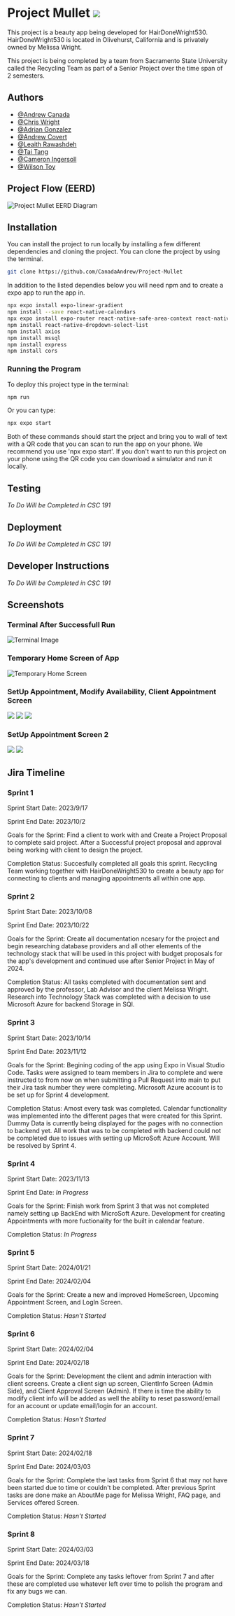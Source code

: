 # Project Mullet ![](./app/images/logo.png)

This project is a beauty app being developed for HairDoneWright530. HairDoneWright530 is located in Olivehurst, California and is privately owned by 
Melissa Wright. 

This project is being completed by a team from Sacramento State University called the Recycling Team as part of a Senior Project over the time span of 2 semesters. 



## Authors

- [@Andrew Canada](https://github.com/CanadaAndrew)
- [@Chris Wright](https://github.com/cdub-616)
- [@Adrian Gonzalez](https://github.com/VoicelessBark44)
- [@Andrew Covert](https://github.com/acovert2)
- [@Leaith Rawashdeh](https://github.com/LeaithR)
- [@Tai Tang](https://github.com/ttang0)
- [@Cameron Ingersoll](https://github.com/CamIngersoll)
- [@Wilson Toy](https://github.com/Wilson-Toy)


## Project Flow (EERD)

![Project Mullet EERD Diagram](./app/images/Demo_Images/ProjectMulletEERD.png)

## Installation

You can install the project to run locally by installing a few different dependencies and cloning the project. You can clone the project by using the terminal.

```bash
git clone https://github.com/CanadaAndrew/Project-Mullet
```

In addition to the listed dependies below you will need npm and to create a expo app to run the app in.

```bash
npx expo install expo-linear-gradient
npm install --save react-native-calendars
npx expo install expo-router react-native-safe-area-context react-native-screens expo-linking expo-constants expo-status-bar react-native-gesture-handler
npm install react-native-dropdown-select-list
npm install axios
npm install mssql
npm install express
npm install cors
```
    
### Running the Program

To deploy this project type in the terminal:

```bash
npm run
```
Or you can type:

```bash
npx expo start
```
Both of these commands should start the prject and bring you to wall of text with a
QR code that you can scan to run the app on your phone. We recommend you use 'npx expo start'. If you don't want to run this project on your phone using the QR code you can download a simulator and run it locally.

## Testing

*To Do Will be Completed in CSC 191*

## Deployment

*To Do Will be Completed in CSC 191*

## Developer Instructions
*To Do Will be Completed in CSC 191*


## Screenshots

### Terminal After Successfull Run
![Terminal Image](./app/images/Demo_Images/Terminal.png)

### Temporary Home Screen of App
![Temporary Home Screen](./app/images/Demo_Images/Temp_Home_Nav_Screen.png)

### SetUp Appointment, Modify Availability, Client Appointment Screen
![](./app/images/Demo_Images/SetUpAppointment_Screen.png) ![](./app/images/Demo_Images/Modify_Av_Screen.png) ![](./app/images/Demo_Images/Client_Appointment_Screen.png)

### SetUp Appointment Screen 2
![](./app/images/Demo_Images/SetUpAppointment_Screen.png) ![](./app/images/Demo_Images/SetUpAppointment_Screen1.png)

## Jira Timeline
### Sprint 1 
Sprint Start Date: 2023/9/17

Sprint End Date: 2023/10/2

Goals for the Sprint: 
Find a client to work with and Create a Project Proposal to complete said project. After a Successful project proposal and approval being working with client to design the project.

Completion Status: Succesfully completed all goals this sprint. Recycling Team working together with HairDoneWright530 to create a beauty app for connecting to clients and managing appointments all within one app.

### Sprint 2
Sprint Start Date: 2023/10/08

Sprint End Date: 2023/10/22

Goals for the Sprint: Create all documentation ncesary for the project and begin researching database providers and all other elements of the technology stack that will be used in this project with budget proposals for the app's development and continued use after Senior Project in May of 2024. 

Completion Status: All tasks completed with documentation sent and approved by the professor, Lab Advisor and the client Melissa Wright. Research into Technology Stack was completed with a decision to use Microsoft Azure for backend Storage in SQl.

### Sprint 3
Sprint Start Date: 2023/10/14

Sprint End Date: 2023/11/12

Goals for the Sprint: Begining coding of the app using Expo in Visual Studio Code. Tasks were assigned to team members in Jira to complete and were instructed to from now on when submitting a Pull Request into main to put their Jira task number they were completing. Microsoft Azure account is to be set up for Sprint 4 development. 

Completion Status: Amost every task was completed. Calendar functionality was implemented into the different pages that were created for this Sprint. Dummy Data is currently being displayed for the pages with no connection to backend yet. All work that was to be completed with backend could not be completed due to issues with setting up MicroSoft Azure Account. Will be resolved by Sprint 4.

### Sprint 4
Sprint Start Date: 2023/11/13

Sprint End Date: *In Progress*

Goals for the Sprint: Finish work from Sprint 3 that was not completed namely setting up BackEnd with MicroSoft Azure. Development for creating Appointments with more fuctionality for the built in calendar feature.

Completion Status: *In Progress*

### Sprint 5
Sprint Start Date: 2024/01/21

Sprint End Date: 2024/02/04

Goals for the Sprint: Create a new and improved HomeScreen, Upcoming Appointment Screen, and LogIn Screen.

Completion Status: *Hasn't Started*

### Sprint 6
Sprint Start Date: 2024/02/04

Sprint End Date: 2024/02/18

Goals for the Sprint: Development the client and admin interaction with client screens. Create a client sign up screen, ClientInfo Screen (Admin Side), and Client Approval Screen (Admin). If there is time the ability to modify client info will be added as well the ability to reset password/email for an account or update email/login for an account.

Completion Status: *Hasn't Started*

### Sprint 7
Sprint Start Date: 2024/02/18

Sprint End Date: 2024/03/03

Goals for the Sprint: Complete the last tasks from Sprint 6 that may not have been started due to time or couldn't be completed. After previous Sprint tasks are done make an AboutMe page for Melissa Wright, FAQ page, and Services offered Screen.

Completion Status: *Hasn't Started*

### Sprint 8
Sprint Start Date: 2024/03/03

Sprint End Date: 2024/03/18

Goals for the Sprint: Complete any tasks leftover from Sprint 7 and after these are completed use whatever left over time to polish the program and fix any bugs we can.

Completion Status: *Hasn't Started*
